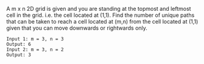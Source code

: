 A m x n 2D grid is given and you are standing at the topmost and leftmost cell in the grid. i.e. the cell located at (1,1). Find the number of unique paths that can be taken to reach a cell located at (m,n) from the cell located at (1,1) given that you can move downwards or rightwards only.

    Input 1: m = 3, n = 3
    Output: 6
    Input 2: m = 3, n = 2
    Output: 3
